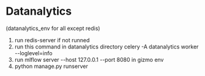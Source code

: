 # Datanalytics

(datanalytics_env for all except redis)
1. run redis-server if not runned
2. run this command in datanalytics directory celery -A datanalytics worker --loglevel=info
3. run mlflow server --host 127.0.0.1 --port 8080 in gizmo env
4. python manage.py runserver
